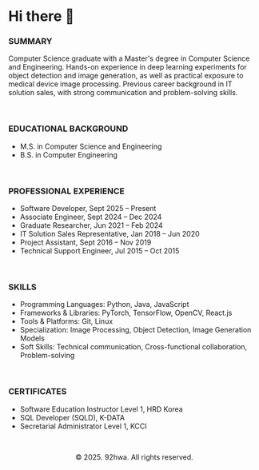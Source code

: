 # Hi there 👋

### SUMMARY
Computer Science graduate with a Master's degree in Computer Science and Engineering. Hands-on experience in deep learning experiments for object detection and image generation, as well as practical exposure to medical device image processing. Previous career background in IT solution sales, with strong communication and problem-solving skills.

<br/>

### EDUCATIONAL BACKGROUND

- M.S. in Computer Science and Engineering
- B.S. in Computer Engineering

<br/>

### PROFESSIONAL EXPERIENCE

- Software Developer, Sept 2025 – Present  
- Associate Engineer, Sept 2024 – Dec 2024  
- Graduate Researcher, Jun 2021 – Feb 2024  
- IT Solution Sales Representative, Jan 2018 – Jun 2020  
- Project Assistant, Sept 2016 – Nov 2019  
- Technical Support Engineer, Jul 2015 – Oct 2015  

<br/>

### SKILLS

- Programming Languages: Python, Java, JavaScript
- Frameworks & Libraries: PyTorch, TensorFlow, OpenCV, React.js
- Tools & Platforms: Git, Linux
- Specialization: Image Processing, Object Detection, Image Generation Models
- Soft Skills: Technical communication, Cross-functional collaboration, Problem-solving  

<br/>

### CERTIFICATES

- Software Education Instructor Level 1, HRD Korea  
- SQL Developer (SQLD), K-DATA  
- Secretarial Administrator Level 1, KCCI  

<br/>

<div align='center'>

© 2025. 92hwa. All rights reserved.

</div>